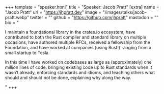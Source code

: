 +++
template = "speaker.html"
title = "Speaker: Jacob Pratt"
[extra]
  name = "Jacob Pratt"
  url = "https://jhpratt.dev"
  image = "/images/talks/jacob-pratt.webp"
  twitter = ""
  github = "https://github.com/jhpratt"
  mastodon = ""
  bio = "<p>I maintain a foundational library in the crates.io ecosystem, have contributed to both the Rust compiler and standard library on multiple occasions, have authored multiple RFCs, received a fellowship from the Foundation, and have worked at companies (using Rust!) ranging from a small startup to Tesla.</p><p>In this time I have worked on codebases as large as (approximately) one million lines of code, bringing existing code up to Rust standards when it wasn’t already, enforcing standards and idioms, and teaching others what should and should not be done, explaining why along the way.</p>"
+++
